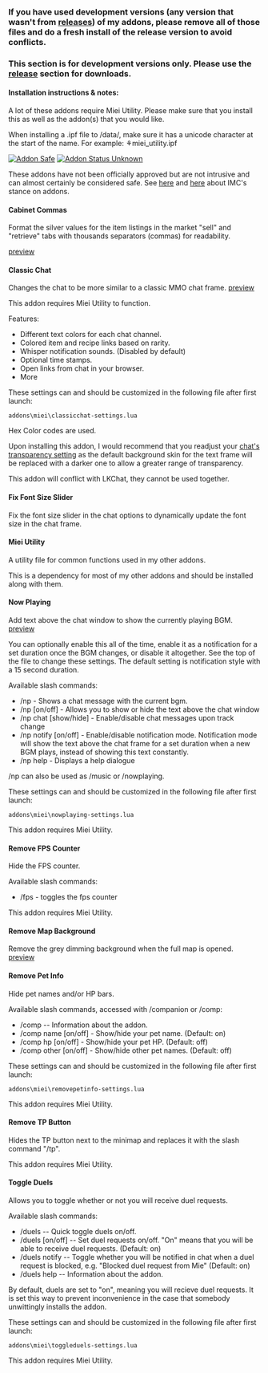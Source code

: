 ### If you have used development versions (any version that wasn't from [releases](https://github.com/Miei/TOS-lua/releases)) of my addons, please remove all of those files and do a fresh install of the release version to avoid conflicts.

### This section is for development versions only. Please use the [release](https://github.com/Miei/TOS-lua/releases) section for downloads.

#### Installation instructions & notes:

A lot of these addons require Miei Utility. Please make sure that you install this as well as the addon(s) that you would like.

When installing a .ipf file to /data/, make sure it has a unicode character at the start of the name. For example: ⚘miei_utility.ipf


[![Addon Safe](https://cdn.rawgit.com/lubien/awesome-tos/master/badges/addon-safe.svg)](https://github.com/lubien/awesome-tos#addons-badges)  [![Addon Status Unknown](https://cdn.rawgit.com/lubien/awesome-tos/master/badges/addon-unknown.svg)](https://github.com/lubien/awesome-tos#addons-badges) 

These addons have not been officially approved but are not intrusive and can almost certainly be considered safe. See [here](https://forum.treeofsavior.com/t/stance-on-addons/141262/3) and [here](https://forum.treeofsavior.com/t/stance-on-addons/141262/24) about IMC's stance on addons.

#### Cabinet Commas
Format the silver values for the item listings in the market "sell" and "retrieve" tabs with thousands separators (commas) for readability. 

[preview](https://i.imgur.com/0jnNGxx.png)

#### Classic Chat
Changes the chat to be more similar to a classic MMO chat frame. [preview](https://i.imgur.com/Z3GgKT7.png)

This addon requires Miei Utility to function.

Features:

- Different text colors for each chat channel.
- Colored item and recipe links based on rarity.
- Whisper notification sounds. (Disabled by default)
- Optional time stamps.
- Open links from chat in your browser.
- More

These settings can and should be customized in the following file after first launch:

`addons\miei\classicchat-settings.lua`

Hex Color codes are used.

Upon installing this addon, I would recommend that you readjust your [chat's transparency setting](https://i.imgur.com/WCevi1v.png) as the default background skin for the text frame will be replaced with a darker one to allow a greater range of transparency.

This addon will conflict with LKChat, they cannot be used together.

#### Fix Font Size Slider
Fix the font size slider in the chat options to dynamically update the font size in the chat frame.

#### Miei Utility
A utility file for common functions used in my other addons. 

This is a dependency for most of my other addons and should be installed along with them.

#### Now Playing
Add text above the chat window to show the currently playing BGM. [preview](https://i.imgur.com/tJGwNUr.png)

You can optionally enable this all of the time, enable it as a notification for a set duration once the BGM changes, or disable it altogether. See the top of the file to change these settings. The default setting is notification style with a 15 second duration.

Available slash commands:

- /np - Shows a chat message with the current bgm.
- /np [on/off] - Allows you to show or hide the text above the chat window
- /np chat [show/hide] - Enable/disable chat messages upon track change
- /np notify [on/off] - Enable/disable notification mode. Notification mode will show the text above the chat frame for a set duration when a new BGM plays, instead of showing this text constantly.
- /np help - Displays a help dialogue
 
/np can also be used as /music or /nowplaying.

These settings can and should be customized in the following file after first launch:

`addons\miei\nowplaying-settings.lua`

This addon requires Miei Utility. 

#### Remove FPS Counter
Hide the FPS counter.

Available slash commands:
- /fps - toggles the fps counter

This addon requires Miei Utility.

#### Remove Map Background
Remove the grey dimming background when the full map is opened. [preview](https://i.imgur.com/IfcOlo9.jpg)

#### Remove Pet Info
Hide pet names and/or HP bars.

Available slash commands, accessed with /companion or /comp:

- /comp -- Information about the addon.
- /comp name [on/off] - Show/hide your pet name. (Default: on)
- /comp hp [on/off] - Show/hide your pet HP. (Default: off)
- /comp other [on/off] - Show/hide other pet names. (Default: off)

These settings can and should be customized in the following file after first launch:

`addons\miei\removepetinfo-settings.lua`

This addon requires Miei Utility.

#### Remove TP Button
Hides the TP button next to the minimap and replaces it with the slash command "/tp".

This addon requires Miei Utility.

#### Toggle Duels
Allows you to toggle whether or not you will receive duel requests.

Available slash commands:

- /duels -- Quick toggle duels on/off.
- /duels [on/off] -- Set duel requests on/off. "On" means that you will be able to receive duel requests. (Default: on)
- /duels notify -- Toggle whether you will be notified in chat when a duel request is blocked, e.g. "Blocked duel request from Mie" (Default: on)
- /duels help -- Information about the addon.

By default, duels are set to "on", meaning you will recieve duel requests. It is set this way to prevent inconvenience in the case that somebody unwittingly installs the addon.

These settings can and should be customized in the following file after first launch:

`addons\miei\toggleduels-settings.lua`

This addon requires Miei Utility.
